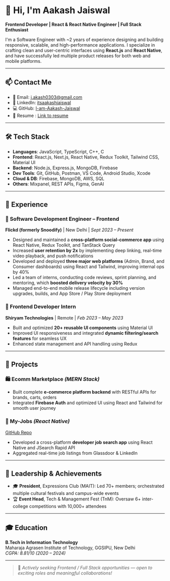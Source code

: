 # 👋 Hi, I'm Aakash Jaiswal

**Frontend Developer | React & React Native Engineer | Full Stack Enthusiast**

I'm a Software Engineer with ~2 years of experience designing and building responsive, scalable, and high-performance applications. I specialize in crafting clean and user-centric interfaces using **React.js** and **React Native**, and have successfully led multiple product releases for both web and mobile platforms.

---

## 📫 Contact Me

- 📧 Email: [j.akash0303@gmail.com](mailto:j.akash0303@gmail.com)  
- 🔗 LinkedIn: [itsaakashjaiswal](https://www.linkedin.com/in/itsaakashjaiswal/)  
- 💻 GitHub: [I-am-Aakash-Jaiswal](https://github.com/I-am-Aakash-Jaiswal)
- 📑 Resume : [Link to resume](https://drive.google.com/file/d/1wYtT3ARGAiLDcviyzdQAHSGUyiuwIcFY/view?usp=sharing)

---

## 🛠️ Tech Stack

- **Languages**: JavaScript, TypeScript, C++, C
- **Frontend**: React.js, Next.js, React Native, Redux Toolkit, Tailwind CSS, Material UI  
- **Backend**: Node.js, Express.js, MongoDB, Firebase  
- **Dev Tools**: Git, GitHub, Postman, VS Code, Android Studio, Xcode  
- **Cloud & DB**: Firebase, MongoDB, AWS, SQL  
- **Others**: Mixpanel, REST APIs, Figma, GenAI

---

## 💼 Experience

### 🔹 Software Development Engineer – Frontend  
**Flickd (formerly Snoodify)** | New Delhi | *Sept 2023 – Present*  
- Designed and maintained a **cross-platform social-commerce app** using React Native, Redux Toolkit, and TanStack Query  
- Increased **user retention by 2x** by implementing deep linking, real-time video playback, and push notifications  
- Developed and deployed **three major web platforms** (Admin, Brand, and Consumer dashboards) using React and Tailwind, improving internal ops by 40%  
- Led a team of interns, conducting code reviews, sprint planning, and mentoring, which **boosted delivery velocity by 30%**  
- Managed end-to-end mobile release lifecycle including version upgrades, builds, and App Store / Play Store deployment  

### 🔹 Frontend Developer Intern  
**Shiryam Technologies** | Remote | *Feb 2023 – May 2023*  
- Built and optimized **20+ reusable UI components** using Material UI  
- Improved UI responsiveness and integrated **dynamic filtering/search features** for seamless UX  
- Enhanced state management and API handling using Redux

---

## 🚀 Projects

### 🛍️ Ecomm Marketplace *(MERN Stack)*  
- Built complete **e-commerce platform backend** with RESTful APIs for brands, carts, orders  
- Integrated **Firebase Auth** and optimized UI using React and Tailwind for smooth user journey  

### 🔎 My-Jobs *(React Native)*  
[GitHub Repo](https://github.com/I-am-Aakash-Jaiswal/MyJobs-React_Native)  
- Developed a cross-platform **developer job search app** using React Native and JSearch Rapid API  
- Aggregated real-time job listings from Glassdoor & LinkedIn

---

## 🏅 Leadership & Achievements

- 🎓 **President**, Expressions Club (MAIT): Led 70+ members; orchestrated multiple cultural festivals and campus-wide events  
- 🏆 **Event Head**, Tech & Management Fest (TnM): Oversaw 6+ inter-college competitions with 10,000+ attendees

---

## 🎓 Education

**B.Tech in Information Technology**  
Maharaja Agrasen Institute of Technology, GGSIPU, New Delhi  
*CGPA: 8.81/10 (2020 – 2024)*

---

> 💼 *Actively seeking Frontend / Full Stack opportunities — open to exciting roles and meaningful collaborations!*

